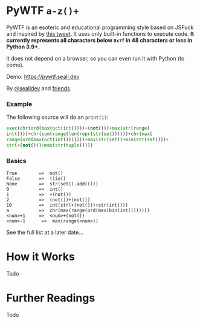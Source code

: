 # PyWTF `a-z()+`

PyWTF is an esoteric and educational programming style based on JSFuck and inspired by [this tweet](https://x.com/chordbug/status/1834642829919781369). It uses only built-in functions to execute code. **It currently represents all characters below `0x7f` in 48 characters or less in Python 3.9+.**

It does not depend on a browser, so you can even run it with Python (to come).

Demo: https://pywtf.seall.dev

By [@sealldev](https://twitter.com/sealldev) and [friends](https://github.com/sealldeveloper/pywtf/graphs/contributors).

### Example

The following source will do an `print(1)`:

```python
exec(chr(ord(max(oct(int())))+(not()))+max(str(range(
int())))+chr(sum(range(len(repr(str(set))))))+chr(max(
range(ord(max(oct(int()))))))+max(str(set))+min(str(set()))+
str(+(not()))+max(str(tuple())))
```

### Basics

    True        =>  not()
    False       =>  ()in()
    None        =>  str(set().add(()))
    0           =>  int()
    1           =>  +(not())
    2           =>  (not())+(not())
    10          =>  int(str(+(not()))+str(int()))
    a           =>  chr(max(range(ord(max(bin(int()))))))
    <num>+1     =>  <num>+(not())
    <num>-1      =>  max(range(<num>))

See the full list at a later date...  

# How it Works

Todo

# Further Readings

Todo
